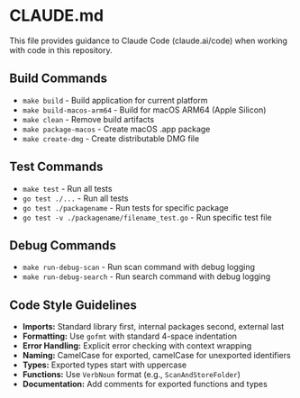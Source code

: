 # CLAUDE.md

This file provides guidance to Claude Code (claude.ai/code) when working with code in this repository.

## Build Commands
- `make build` - Build application for current platform
- `make build-macos-arm64` - Build for macOS ARM64 (Apple Silicon)
- `make clean` - Remove build artifacts
- `make package-macos` - Create macOS .app package
- `make create-dmg` - Create distributable DMG file

## Test Commands
- `make test` - Run all tests
- `go test ./...` - Run all tests
- `go test ./packagename` - Run tests for specific package
- `go test -v ./packagename/filename_test.go` - Run specific test file

## Debug Commands
- `make run-debug-scan` - Run scan command with debug logging
- `make run-debug-search` - Run search command with debug logging

## Code Style Guidelines
- **Imports:** Standard library first, internal packages second, external last
- **Formatting:** Use `gofmt` with standard 4-space indentation
- **Error Handling:** Explicit error checking with context wrapping
- **Naming:** CamelCase for exported, camelCase for unexported identifiers
- **Types:** Exported types start with uppercase
- **Functions:** Use `VerbNoun` format (e.g., `ScanAndStoreFolder`)
- **Documentation:** Add comments for exported functions and types